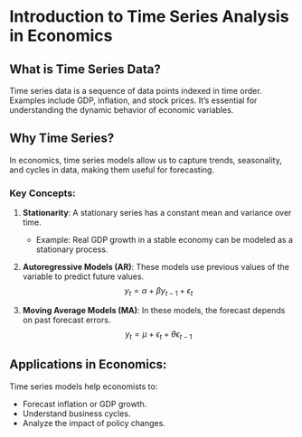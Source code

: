 # Introduction to Time Series Analysis in Economics

## What is Time Series Data?
Time series data is a sequence of data points indexed in time order. Examples include GDP, inflation, and stock prices. It’s essential for understanding the dynamic behavior of economic variables.

## Why Time Series?
In economics, time series models allow us to capture trends, seasonality, and cycles in data, making them useful for forecasting.

### Key Concepts:
1. **Stationarity**: A stationary series has a constant mean and variance over time.
   - Example: Real GDP growth in a stable economy can be modeled as a stationary process.

2. **Autoregressive Models (AR)**: These models use previous values of the variable to predict future values.
   $$ y_t = \alpha + \beta y_{t-1} + \epsilon_t $$

3. **Moving Average Models (MA)**: In these models, the forecast depends on past forecast errors.
   $$ y_t = \mu + \epsilon_t + \theta \epsilon_{t-1} $$

## Applications in Economics:
Time series models help economists to:
- Forecast inflation or GDP growth.
- Understand business cycles.
- Analyze the impact of policy changes.
